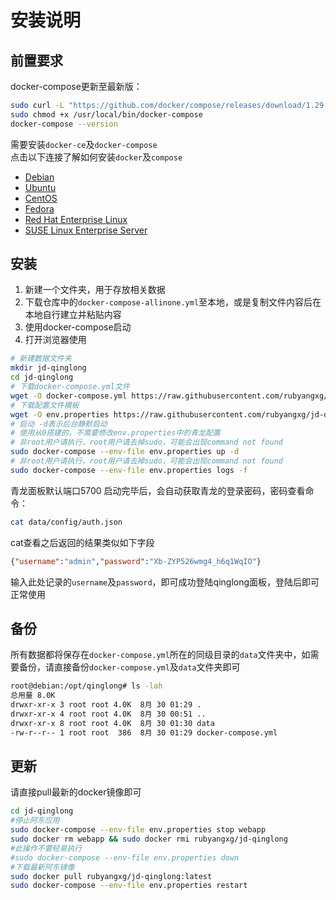 # 安装说明

## 前置要求

docker-compose更新至最新版：
```bash
sudo curl -L "https://github.com/docker/compose/releases/download/1.29.2/docker-compose-$(uname -s)-$(uname -m)" -o /usr/local/bin/docker-compose  
sudo chmod +x /usr/local/bin/docker-compose
docker-compose --version
```

需要安装`docker-ce`及`docker-compose`  
点击以下连接了解如何安装`docker`及`compose`

- [Debian](https://docs.docker.com/engine/install/debian/)
- [Ubuntu](https://docs.docker.com/engine/install/ubuntu/)
- [CentOS](https://docs.docker.com/engine/install/centos/)
- [Fedora](https://docs.docker.com/engine/install/fedora/)
- [Red Hat Enterprise Linux](https://docs.docker.com/engine/install/rhel/)
- [SUSE Linux Enterprise Server](https://docs.docker.com/engine/install/sles/)

## 安装

1. 新建一个文件夹，用于存放相关数据
2. 下载仓库中的`docker-compose-allinone.yml`至本地，或是复制文件内容后在本地自行建立并粘贴内容
3. 使用docker-compose启动
4. 打开浏览器使用

```bash
# 新建数据文件夹
mkdir jd-qinglong
cd jd-qinglong
# 下载docker-compose.yml文件
wget -O docker-compose.yml https://raw.githubusercontent.com/rubyangxg/jd-qinglong/master/docker-compose-allinone.yml
# 下载配置文件模板
wget -O env.properties https://raw.githubusercontent.com/rubyangxg/jd-qinglong/master/env.template.properties
# 启动 -d表示后台静默启动
# 使用从0搭建的，不需要修改env.properties中的青龙配置
# 非root用户请执行，root用户请去掉sudo，可能会出现command not found
sudo docker-compose --env-file env.properties up -d
# 非root用户请执行，root用户请去掉sudo，可能会出现command not found
sudo docker-compose --env-file env.properties logs -f
```
青龙面板默认端口5700
启动完毕后，会自动获取青龙的登录密码，密码查看命令：
```bash
cat data/config/auth.json
```

cat查看之后返回的结果类似如下字段

```json
{"username":"admin","password":"Xb-ZYP526wmg4_h6q1WqIO"}
```

输入此处记录的`username`及`password`，即可成功登陆qinglong面板，登陆后即可正常使用

## 备份

所有数据都将保存在`docker-compose.yml`所在的同级目录的`data`文件夹中，如需要备份，请直接备份`docker-compose.yml`及`data`文件夹即可

```bash
root@debian:/opt/qinglong# ls -lah
总用量 8.0K
drwxr-xr-x 3 root root 4.0K  8月 30 01:29 .
drwxr-xr-x 4 root root 4.0K  8月 30 00:51 ..
drwxr-xr-x 8 root root 4.0K  8月 30 01:30 data
-rw-r--r-- 1 root root  386  8月 30 01:29 docker-compose.yml
```

## 更新

请直接pull最新的docker镜像即可

```bash
cd jd-qinglong
#停止阿东应用
sudo docker-compose --env-file env.properties stop webapp
sudo docker rm webapp && sudo docker rmi rubyangxg/jd-qinglong
#此操作不要轻易执行
#sudo docker-compose --env-file env.properties down
#下载最新阿东镜像
sudo docker pull rubyangxg/jd-qinglong:latest
sudo docker-compose --env-file env.properties restart
```

